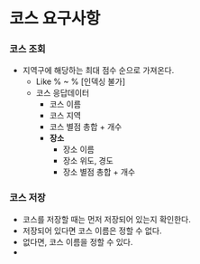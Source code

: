 # 코스 요구사항

### 코스 조회
* 지역구에 해당하는 최대 점수 순으로 가져온다.
  * Like % ~ % [인덱싱 불가]
  * 코스 응답데이터
    * 코스 이름
    * 코스 지역
    * 코스 별점 총합 + 개수
    * **장소**
      * 장소 이름
      * 장소 위도, 경도
      * 장소 별점 총합 + 개수


### 코스 저장
* 코스를 저장할 때는 먼저 저장되어 있는지 확인한다.
* 저장되어 있다면 코스 이름은 정할 수 없다.
* 없다면, 코스 이름을 정할 수 있다.
* 